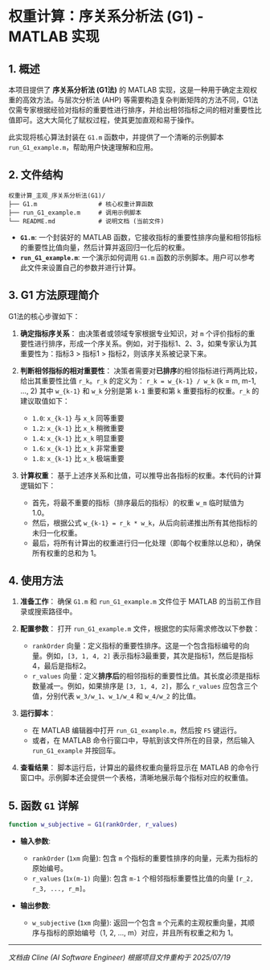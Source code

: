 # 权重计算：序关系分析法 (G1) - MATLAB 实现

## 1. 概述

本项目提供了 **序关系分析法 (G1法)** 的 MATLAB 实现，这是一种用于确定主观权重的高效方法。与层次分析法 (AHP) 等需要构造复杂判断矩阵的方法不同，G1法仅需专家根据经验对指标的重要性进行排序，并给出相邻指标之间的相对重要性比值即可。这大大简化了赋权过程，使其更加直观和易于操作。

此实现将核心算法封装在 `G1.m` 函数中，并提供了一个清晰的示例脚本 `run_G1_example.m`，帮助用户快速理解和应用。

## 2. 文件结构

```
权重计算_主观_序关系分析法(G1)/
├── G1.m                 # 核心权重计算函数
├── run_G1_example.m     # 调用示例脚本
└── README.md            # 说明文档 (当前文件)
```

- **`G1.m`**: 一个封装好的 MATLAB 函数，它接收指标的重要性排序向量和相邻指标的重要性比值向量，然后计算并返回归一化后的权重。
- **`run_G1_example.m`**: 一个演示如何调用 `G1.m` 函数的示例脚本。用户可以参考此文件来设置自己的参数并进行计算。

## 3. G1 方法原理简介

G1法的核心步骤如下：

1.  **确定指标序关系**：
    由决策者或领域专家根据专业知识，对 `m` 个评价指标的重要性进行排序，形成一个序关系。例如，对于指标1、2、3，如果专家认为其重要性为：指标3 > 指标1 > 指标2，则该序关系被记录下来。

2.  **判断相邻指标的相对重要性**：
    决策者需要对**已排序**的相邻指标进行两两比较，给出其重要性比值 `r_k`。`r_k` 的定义为：
    `r_k = w_{k-1} / w_k`  (k = m, m-1, ..., 2)
    其中 `w_{k-1}` 和 `w_k` 分别是第 `k-1` 重要和第 `k` 重要指标的权重。`r_k` 的建议取值如下：
    - `1.0`: `x_{k-1}` 与 `x_k` 同等重要
    - `1.2`: `x_{k-1}` 比 `x_k` 稍微重要
    - `1.4`: `x_{k-1}` 比 `x_k` 明显重要
    - `1.6`: `x_{k-1}` 比 `x_k` 非常重要
    - `1.8`: `x_{k-1}` 比 `x_k` 极端重要

3.  **计算权重**：
    基于上述序关系和比值，可以推导出各指标的权重。本代码的计算逻辑如下：
    - 首先，将最不重要的指标（排序最后的指标）的权重 `w_m` 临时赋值为 1.0。
    - 然后，根据公式 `w_{k-1} = r_k * w_k`，从后向前递推出所有其他指标的未归一化权重。
    - 最后，将所有计算出的权重进行归一化处理（即每个权重除以总和），确保所有权重的总和为 1。

## 4. 使用方法

1.  **准备工作**：
    确保 `G1.m` 和 `run_G1_example.m` 文件位于 MATLAB 的当前工作目录或搜索路径中。

2.  **配置参数**：
    打开 `run_G1_example.m` 文件，根据您的实际需求修改以下参数：
    - `rankOrder` 向量：定义指标的重要性排序。这是一个包含指标编号的向量。例如，`[3, 1, 4, 2]` 表示指标3最重要，其次是指标1，然后是指标4，最后是指标2。
    - `r_values` 向量：定义**排序后**的相邻指标的重要性比值。其长度必须是指标数量减一。例如，如果排序是 `[3, 1, 4, 2]`，那么 `r_values` 应包含三个值，分别代表 `w_3/w_1`、`w_1/w_4` 和 `w_4/w_2` 的比值。

3.  **运行脚本**：
    - 在 MATLAB 编辑器中打开 `run_G1_example.m`，然后按 `F5` 键运行。
    - 或者，在 MATLAB 命令行窗口中，导航到该文件所在的目录，然后输入 `run_G1_example` 并按回车。

4.  **查看结果**：
    脚本运行后，计算出的最终权重向量将显示在 MATLAB 的命令行窗口中。示例脚本还会提供一个表格，清晰地展示每个指标对应的权重值。

## 5. 函数 `G1` 详解

```matlab
function w_subjective = G1(rankOrder, r_values)
```

-   **输入参数**:
    -   `rankOrder` (`1xm` 向量): 包含 `m` 个指标的重要性排序的向量，元素为指标的原始编号。
    -   `r_values` (`1x(m-1)` 向量): 包含 `m-1` 个相邻指标重要性比值的向量 `[r_2, r_3, ..., r_m]`。

-   **输出参数**:
    -   `w_subjective` (`1xm` 向量): 返回一个包含 `m` 个元素的主观权重向量，其顺序与指标的原始编号（1, 2, ..., m）对应，并且所有权重之和为 1。

---
*文档由 Cline (AI Software Engineer) 根据项目文件重构于 2025/07/19*

